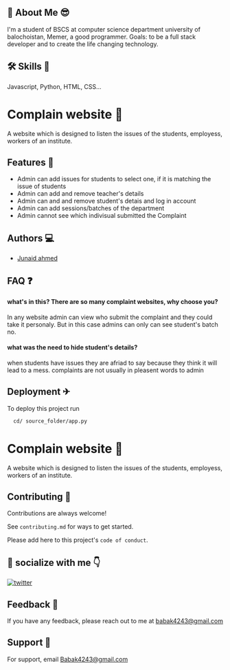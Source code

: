 
## 🚀 About Me 😎️
I'm a student of BSCS at computer science department university of balochoistan,
Memer, a good programmer.
Goals: to be a full stack developer and to create the life changing technology.
 

 

  
## 🛠 Skills 🥇️
Javascript, Python, HTML, CSS...

  
# Complain website 📃️

A website which is designed to listen the issues of the students, employess, workers of an institute.

## Features 💯️

- Admin can add issues for students to select one, if it is matching the issue of students
- Admin can add and remove teacher's details
- Admin can and and remove student's detais and log in account
- Admin can add sessions/batches of the department
- Admin cannot see which indivisual submitted the Complaint


  
## Authors 💻️

- [Junaid ahmed](https://www.github.com/Junaid-glitch)

  
## FAQ ❓️

#### what's in this? There are so many complaint websites, why choose you?

In any website admin can view who submit the complaint and they could take it personaly.
But in this case admins can only can see student's batch no.

#### what was the need to hide student's details?

when students have issues they are afriad to say because they think it will lead to a mess.
complaints are not usually in pleasent words to admin

  
## Deployment ✈

To deploy this project run

```bash
  cd/ source_folder/app.py
```

  
# Complain website 📃️

A website which is designed to listen the issues of the students, employess, workers of an institute.

## Contributing 🤝️

Contributions are always welcome!

See `contributing.md` for ways to get started.

Please add here to this project's `code of conduct`.

  
## 🔗 socialize with me 👇️


[![twitter](https://img.shields.io/badge/facebook-195971?style=for-the-badge&logo=facebook&logoColor=white)](https://www.facebook.com/junaid.ahmed.12935756)

  
## Feedback 🤗️

If you have any feedback, please reach out to me at babak4243@gmail.com

  
## Support 💪️

For support, email Babak4243@gmail.com

  
